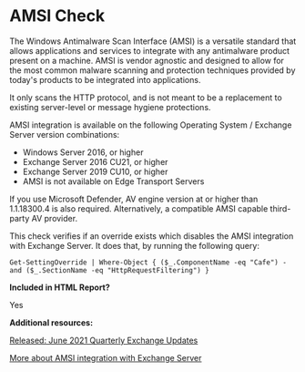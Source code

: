 # AMSI Check

The Windows Antimalware Scan Interface (AMSI) is a versatile standard that allows applications and services to integrate with any antimalware product present on a machine. AMSI is vendor agnostic and designed to allow for the most common malware scanning and protection techniques provided by today's products to be integrated into applications.

It only scans the HTTP protocol, and is not meant to be a replacement to existing server-level or message hygiene protections.

AMSI integration is available on the following Operating System / Exchange Server version combinations:
- Windows Server 2016, or higher
- Exchange Server 2016 CU21, or higher
- Exchange Server 2019 CU10, or higher
- AMSI is not available on Edge Transport Servers

If you use Microsoft Defender, AV engine version at or higher than 1.1.18300.4 is also required.
Alternatively, a compatible AMSI capable third-party AV provider.

This check verifies if an override exists which disables the AMSI integration with Exchange Server. It does that, by running the following query:

`Get-SettingOverride | Where-Object { ($_.ComponentName -eq "Cafe") -and ($_.SectionName -eq "HttpRequestFiltering") }`

**Included in HTML Report?**

Yes

**Additional resources:**

[Released: June 2021 Quarterly Exchange Updates](https://techcommunity.microsoft.com/t5/exchange-team-blog/released-june-2021-quarterly-exchange-updates/ba-p/2459826)

[More about AMSI integration with Exchange Server](https://techcommunity.microsoft.com/t5/exchange-team-blog/more-about-amsi-integration-with-exchange-server/ba-p/2572371)

